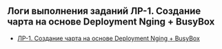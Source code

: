## Логи выполнения заданий ЛР-1. Создание чарта на основе Deployment Nging + BusyBox

- [ЛР-1. Создание чарта на основе Deployment Nging + BusyBox](/13-kubernetes-config-04-helm/Logs/logs-create-chart-nginx-busybox-01.md)
